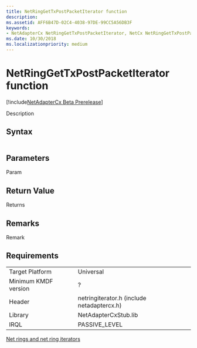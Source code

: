```yaml
---
title: NetRingGetTxPostPacketIterator function
description: 
ms.assetid: AFF6B47D-02C4-4038-97DE-99CC5A56DB3F
keywords:
- NetAdapterCx NetRingGetTxPostPacketIterator, NetCx NetRingGetTxPostPacketIterator
ms.date: 10/30/2018
ms.localizationpriority: medium
---
```


# NetRingGetTxPostPacketIterator function

[!include[NetAdapterCx Beta Prerelease](../netcx-beta-prerelease.md)]

Description

## Syntax

```cpp

```

## Parameters

Param

## Return Value

Returns 

## Remarks

Remark

## Requirements

|  |  |
| --- | --- |
| Target Platform | Universal |
| Minimum KMDF version | ? |
| Header | netringiterator.h (include netadaptercx.h) |
| Library | NetAdapterCxStub.lib |
| IRQL | PASSIVE_LEVEL |

[Net rings and net ring iterators](net-rings-and-net-ring-iterators.md)